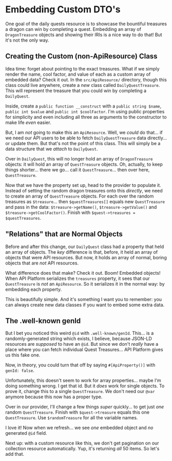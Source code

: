 # Embedding Custom DTO's

One goal of the daily quests resource is to showcase the bountiful treasures a
dragon can win by completing a quest. Embedding an array of `DragonTreasure` objects
and showing their IRIs is a nice way to do that! But it's not the only way.

## Creating the Custom (non-ApiResource) Class

Idea time: forget about pointing to the exact treasures. What if we simply render
the name, cool factor, and value of each as a custom array of embedded data?
Check it out. In the `src/ApiResource/` directory, though this class could live
anywhere, create a *new* class called `DailyQuestTreasure`. This will represent
the treasure that you could win by completing a `DailyQuest`.

Inside, create a `public function __construct` with
a `public string $name`, `public int $value` and `public int $coolFactor`.
I'm using public properties for simplicity and even including all three as arguments
to the constructor to make life *even* easier.

But, I am *not* going to make this an `ApiResource`. Well, we *could* do that...
if we need our API users to be able to fetch `DailyQuestTreasure` data directly...
or update them. But that's not the point of this class. This will simply be
a data structure that we *attach* to `DailyQuest`.

Over in `DailyQuest`, this will no longer hold an array of `DragonTreasure` objects:
it will hold an array of `QuestTreasure` objects. Oh, actually, to keep things
shorter... there we go... call it `QuestTreasure`... then over here, `QuestTreasure`.

Now that we have the property set up, head to the provider to populate it. Instead
of setting the random dragon treasures onto this *directly*, we need to create
an array of `QuestTreasure` objects. For each over the random treasures as
`$treasure`... then `$questTreasures[]` equals new `QuestTreasure` and pass in
the data: `$treasure->getName()`, `$treasure->getValue()` and
`$treasure->getCoolFactor()`. Finish with `$quest->treasures = $questTreasures`.

## "Relations" that are Normal Objects

Before and after this change, our `DailyQuest` class had a property that held an array
of objects. The *key* difference is that, before, it held an array of objects that
were API resources. But now, it holds an array of normal, boring objects that
are *not* API resources.

What difference does that make? Check it out. Boom! Embedded objects! When API
Platform serializes the `treasures` property, it sees that our `QuestTreasure` is
*not* an `ApiResource`. So it serializes it in the normal way:
by embedding each property.

This is beautifully simple. And it's something I want you to remember: you can always
create new data classes if you want to embed some extra data.

## The .well-known genId

But I bet you noticed this weird `@id` with `.well-known/genId`. This... is a
randomly-generated string which exists, I believe, because JSON-LD resources
are *supposed* to have an `@id`. But since we don't *really* have a place
where you can fetch individual Quest Treasures... API Platform gives us this
fake one.

Now, in theory, you could turn that off by saying `#[ApiProperty()]` with
`genId: false`.

Unfortunately, this doesn't seem to work for array properties... maybe I'm doing
something wrong. I get that id. But it *does* work for single objects.
To prove it, change this to a single `QuestTreasure`. We don't need our `@var`
anymore because this now has a proper type.

Over in our provider, I'll change a few things *super* quickly... to get just *one*
random `QuestTreasure`. Finish with `$quest->treasure` equals this one `QuestTreasure`.
Use `$randomTreasure` for all the variable names.

I love it! Now when we refresh... we see *one* embedded object and *no* generated
`@id` field.

Next up: with a custom resource like this, we don't get pagination on our collection
resource automatically. Yup, it's returning *all* 50 items. So let's add that.
